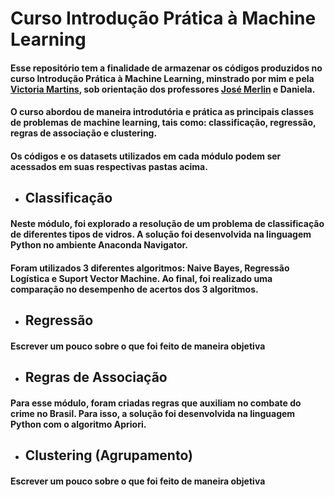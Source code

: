 # Curso Introdução Prática à Machine Learning

#### Esse repositório tem a finalidade de armazenar os códigos produzidos no curso **Introdução Prática à Machine Learning,** minstrado por mim e pela [Victoria Martins](https://github.com/victoriamartins), sob orientação dos professores [José Merlin](https://github.com/merlinuenp) e Daniela.
#### O curso abordou de maneira introdutória e prática as principais classes de problemas de machine learning, tais como: classificação, regressão, regras de associação e clustering.
#### Os códigos e os datasets utilizados em cada módulo podem ser acessados em suas respectivas pastas acima.

* ## Classificação
#### Neste módulo, foi explorado a resolução de um problema de classificação de diferentes tipos de vidros. A solução foi desenvolvida na linguagem Python no ambiente Anaconda Navigator.
#### Foram utilizados 3 diferentes algoritmos: Naive Bayes, Regressão Logística e Suport Vector Machine. Ao final, foi realizado uma comparação no desempenho de acertos dos 3 algoritmos.

* ## Regressão
#### **Escrever um pouco sobre o que foi feito de maneira objetiva**

* ## Regras de Associação
#### Para esse módulo, foram criadas regras que auxiliam no combate do crime no Brasil. Para isso, a solução foi desenvolvida na linguagem Python com o algoritmo Apriori.

* ## Clustering (Agrupamento)
#### **Escrever um pouco sobre o que foi feito de maneira objetiva**
